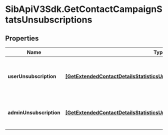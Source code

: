 # SibApiV3Sdk.GetContactCampaignStatsUnsubscriptions

## Properties
Name | Type | Description | Notes
------------ | ------------- | ------------- | -------------
**userUnsubscription** | [**[GetExtendedContactDetailsStatisticsUnsubscriptionsUserUnsubscription]**](GetExtendedContactDetailsStatisticsUnsubscriptionsUserUnsubscription.md) | Contact has unsubscribed via the unsubscription link in the email | 
**adminUnsubscription** | [**[GetExtendedContactDetailsStatisticsUnsubscriptionsAdminUnsubscription]**](GetExtendedContactDetailsStatisticsUnsubscriptionsAdminUnsubscription.md) | Contact has been unsubscribed from the administrator | 


